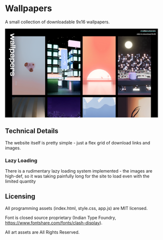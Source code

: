 # Wallpapers
A small collection of downloadable 9x16 wallpapers.

![Screenshot of website](ss.png)
## Technical Details
The website itself is pretty simple - just a flex grid of download links and images.
### Lazy Loading
There is a rudimentary lazy loading system implemented - the images are high-def, so it was taking painfully long for the site to load even with the limited quantity

## Licensing
All programming assets (index.html, style.css, app.js) are MIT licensed.  

Font is closed source proprietary (Indian Type Foundry, https://www.fontshare.com/fonts/clash-display).  

All art assets are All Rights Reserved.